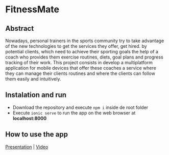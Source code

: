 # FitnessMate
## Abstract

Nowadays, personal trainers in the sports community try to take advantage of the new technologies to get the services they offer, get hired. by potential clients, which need to achieve their sporting goals the help of a coach who provides them exercise routines, diets, goal plans and progress tracking of their work. This project consists in develop a multiplatform application for mobile devices that offer these coaches a service where they can manage their clients routines and where the clients can follow them easily and intuitively.

## Instalation and run
- Download the repository and execute `npm i` inside de root folder
- Execute `ionic serve` to run the app on the web browser at **localhost:8000**

## How to use the app

[Presentation](https://view.genial.ly/60781b976722350dc82a703a/presentation-tfg-fitnessmate) | [Video](https://drive.google.com/file/d/1u8Lz0zl6xltJc1RRpguFRaQfd0nZBKuH/view)


